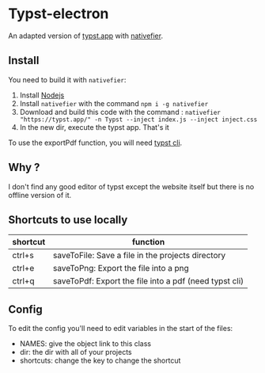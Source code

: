 # Typst-electron
An adapted version of [typst.app](https://typst.app/) with [nativefier](https://github.com/nativefier/nativefier).

## Install 
You need to build it with `nativefier`:
1. Install [Nodejs](https://nodejs.org)
2. Install `nativefier` with the command `npm i -g nativefier`
3. Download and build this code with the command : `nativefier "https://typst.app/" -n Typst --inject index.js --inject inject.css`
4. In the new dir, execute the typst app. That's it

To use the exportPdf function, you will need [typst cli](https://github.com/typst/typst).

## Why ?
I don't find any good editor of typst except the website itself but there is no offline version of it.

## Shortcuts to use locally
| shortcut | function |
| --- | --- |
| ctrl+s | saveToFile: Save a file in the projects directory |
| ctrl+e | saveToPng: Export the file into a png |
| ctrl+q | saveToPdf: Export the file into a pdf (need typst cli) |

## Config

To edit the config you'll need to edit variables in the start of the files:
- NAMES: give the object link to this class
- dir: the dir with all of your projects
- shortcuts: change the key to change the shortcut
